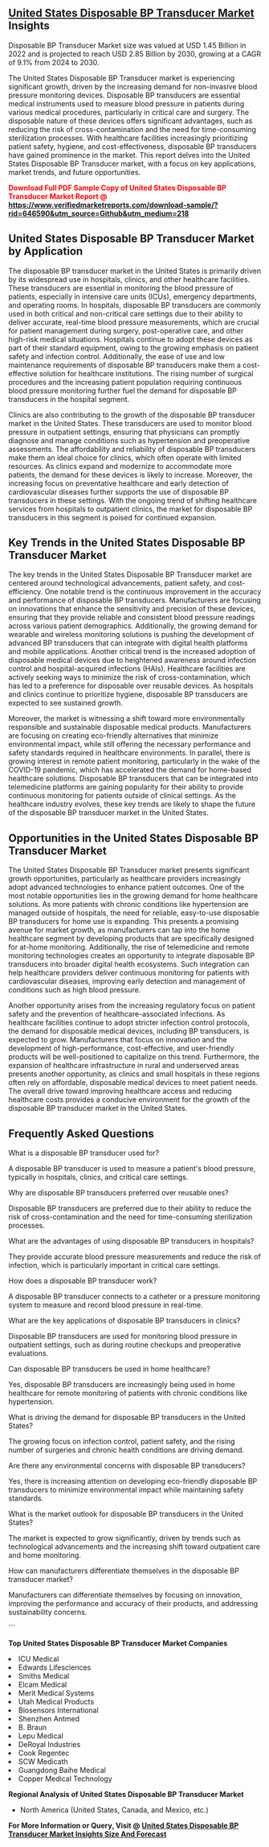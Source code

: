 <h2><a href="https://www.verifiedmarketreports.com/download-sample/?rid=646590&amp;utm_source=Github&amp;utm_medium=218" target="_blank">United States Disposable BP Transducer Market</a> Insights</h2><p>Disposable BP Transducer Market size was valued at USD 1.45 Billion in 2022 and is projected to reach USD 2.85 Billion by 2030, growing at a CAGR of 9.1% from 2024 to 2030.</p><p> <p>The United States Disposable BP Transducer market is experiencing significant growth, driven by the increasing demand for non-invasive blood pressure monitoring devices. Disposable BP transducers are essential medical instruments used to measure blood pressure in patients during various medical procedures, particularly in critical care and surgery. The disposable nature of these devices offers significant advantages, such as reducing the risk of cross-contamination and the need for time-consuming sterilization processes. With healthcare facilities increasingly prioritizing patient safety, hygiene, and cost-effectiveness, disposable BP transducers have gained prominence in the market. This report delves into the United States Disposable BP Transducer market, with a focus on key applications, market trends, and future opportunities. <strong><p><span class=""><span style="color: #ff0000;"><strong>Download Full PDF Sample Copy of United States Disposable BP Transducer Market Report</strong> @ </span><a href="https://www.verifiedmarketreports.com/download-sample/?rid=646590&amp;utm_source=Github&amp;utm_medium=218" target="_blank">https://www.verifiedmarketreports.com/download-sample/?rid=646590&amp;utm_source=Github&amp;utm_medium=218</a></span></p></strong></p> <h2>United States Disposable BP Transducer Market by Application</h2> <p>The disposable BP transducer market in the United States is primarily driven by its widespread use in hospitals, clinics, and other healthcare facilities. These transducers are essential in monitoring the blood pressure of patients, especially in intensive care units (ICUs), emergency departments, and operating rooms. In hospitals, disposable BP transducers are commonly used in both critical and non-critical care settings due to their ability to deliver accurate, real-time blood pressure measurements, which are crucial for patient management during surgery, post-operative care, and other high-risk medical situations. Hospitals continue to adopt these devices as part of their standard equipment, owing to the growing emphasis on patient safety and infection control. Additionally, the ease of use and low maintenance requirements of disposable BP transducers make them a cost-effective solution for healthcare institutions. The rising number of surgical procedures and the increasing patient population requiring continuous blood pressure monitoring further fuel the demand for disposable BP transducers in the hospital segment.</p> <p>Clinics are also contributing to the growth of the disposable BP transducer market in the United States. These transducers are used to monitor blood pressure in outpatient settings, ensuring that physicians can promptly diagnose and manage conditions such as hypertension and preoperative assessments. The affordability and reliability of disposable BP transducers make them an ideal choice for clinics, which often operate with limited resources. As clinics expand and modernize to accommodate more patients, the demand for these devices is likely to increase. Moreover, the increasing focus on preventative healthcare and early detection of cardiovascular diseases further supports the use of disposable BP transducers in these settings. With the ongoing trend of shifting healthcare services from hospitals to outpatient clinics, the market for disposable BP transducers in this segment is poised for continued expansion.</p> <h2>Key Trends in the United States Disposable BP Transducer Market</h2> <p>The key trends in the United States Disposable BP Transducer market are centered around technological advancements, patient safety, and cost-efficiency. One notable trend is the continuous improvement in the accuracy and performance of disposable BP transducers. Manufacturers are focusing on innovations that enhance the sensitivity and precision of these devices, ensuring that they provide reliable and consistent blood pressure readings across various patient demographics. Additionally, the growing demand for wearable and wireless monitoring solutions is pushing the development of advanced BP transducers that can integrate with digital health platforms and mobile applications. Another critical trend is the increased adoption of disposable medical devices due to heightened awareness around infection control and hospital-acquired infections (HAIs). Healthcare facilities are actively seeking ways to minimize the risk of cross-contamination, which has led to a preference for disposable over reusable devices. As hospitals and clinics continue to prioritize hygiene, disposable BP transducers are expected to see sustained growth.</p> <p>Moreover, the market is witnessing a shift toward more environmentally responsible and sustainable disposable medical products. Manufacturers are focusing on creating eco-friendly alternatives that minimize environmental impact, while still offering the necessary performance and safety standards required in healthcare environments. In parallel, there is growing interest in remote patient monitoring, particularly in the wake of the COVID-19 pandemic, which has accelerated the demand for home-based healthcare solutions. Disposable BP transducers that can be integrated into telemedicine platforms are gaining popularity for their ability to provide continuous monitoring for patients outside of clinical settings. As the healthcare industry evolves, these key trends are likely to shape the future of the disposable BP transducer market in the United States.</p> <h2>Opportunities in the United States Disposable BP Transducer Market</h2> <p>The United States Disposable BP Transducer market presents significant growth opportunities, particularly as healthcare providers increasingly adopt advanced technologies to enhance patient outcomes. One of the most notable opportunities lies in the growing demand for home healthcare solutions. As more patients with chronic conditions like hypertension are managed outside of hospitals, the need for reliable, easy-to-use disposable BP transducers for home use is expanding. This presents a promising avenue for market growth, as manufacturers can tap into the home healthcare segment by developing products that are specifically designed for at-home monitoring. Additionally, the rise of telemedicine and remote monitoring technologies creates an opportunity to integrate disposable BP transducers into broader digital health ecosystems. Such integration can help healthcare providers deliver continuous monitoring for patients with cardiovascular diseases, improving early detection and management of conditions such as high blood pressure.</p> <p>Another opportunity arises from the increasing regulatory focus on patient safety and the prevention of healthcare-associated infections. As healthcare facilities continue to adopt stricter infection control protocols, the demand for disposable medical devices, including BP transducers, is expected to grow. Manufacturers that focus on innovation and the development of high-performance, cost-effective, and user-friendly products will be well-positioned to capitalize on this trend. Furthermore, the expansion of healthcare infrastructure in rural and underserved areas presents another opportunity, as clinics and small hospitals in these regions often rely on affordable, disposable medical devices to meet patient needs. The overall drive toward improving healthcare access and reducing healthcare costs provides a conducive environment for the growth of the disposable BP transducer market in the United States.</p> <h2>Frequently Asked Questions</h2> <p>What is a disposable BP transducer used for?</p> <p>A disposable BP transducer is used to measure a patient's blood pressure, typically in hospitals, clinics, and critical care settings.</p> <p>Why are disposable BP transducers preferred over reusable ones?</p> <p>Disposable BP transducers are preferred due to their ability to reduce the risk of cross-contamination and the need for time-consuming sterilization processes.</p> <p>What are the advantages of using disposable BP transducers in hospitals?</p> <p>They provide accurate blood pressure measurements and reduce the risk of infection, which is particularly important in critical care settings.</p> <p>How does a disposable BP transducer work?</p> <p>A disposable BP transducer connects to a catheter or a pressure monitoring system to measure and record blood pressure in real-time.</p> <p>What are the key applications of disposable BP transducers in clinics?</p> <p>Disposable BP transducers are used for monitoring blood pressure in outpatient settings, such as during routine checkups and preoperative evaluations.</p> <p>Can disposable BP transducers be used in home healthcare?</p> <p>Yes, disposable BP transducers are increasingly being used in home healthcare for remote monitoring of patients with chronic conditions like hypertension.</p> <p>What is driving the demand for disposable BP transducers in the United States?</p> <p>The growing focus on infection control, patient safety, and the rising number of surgeries and chronic health conditions are driving demand.</p> <p>Are there any environmental concerns with disposable BP transducers?</p> <p>Yes, there is increasing attention on developing eco-friendly disposable BP transducers to minimize environmental impact while maintaining safety standards.</p> <p>What is the market outlook for disposable BP transducers in the United States?</p> <p>The market is expected to grow significantly, driven by trends such as technological advancements and the increasing shift toward outpatient care and home monitoring.</p> <p>How can manufacturers differentiate themselves in the disposable BP transducer market?</p> <p>Manufacturers can differentiate themselves by focusing on innovation, improving the performance and accuracy of their products, and addressing sustainability concerns.</p> ```</p><p><strong>Top United States Disposable BP Transducer Market Companies</strong></p><div data-test-id=""><p><li>ICU Medical</li><li> Edwards Lifesciences</li><li> Smiths Medical</li><li> Elcam Medical</li><li> Merit Medical Systems</li><li> Utah Medical Products</li><li> Biosensors International</li><li> Shenzhen Antmed</li><li> B. Braun</li><li> Lepu Medical</li><li> DeRoyal Industries</li><li> Cook Regentec</li><li> SCW Medicath</li><li> Guangdong Baihe Medical</li><li> Copper Medical Technology</li></p><div><strong>Regional Analysis of&nbsp;United States Disposable BP Transducer Market</strong></div><ul><li dir="ltr"><p dir="ltr">North America&nbsp;(United States, Canada, and Mexico, etc.)</p></li></ul><p><strong>For More Information or Query, Visit @&nbsp;</strong><strong><a href="https://www.verifiedmarketreports.com/product/disposable-bp-transducer-market/?utm_source=Github&amp;utm_medium=218" target="_blank">United States Disposable BP Transducer Market Insights Size And Forecast</a></strong></p></div>
